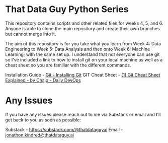 # That Data Guy Python Series

This repository contains scripts and other related files for weeks 4, 5, and 6. Anyone is able to clone the main repository and create their own branches but cannot merge into it.

The aim of this repository is for you take what you learn from Week 4: Data Engineering to Week 5: Data Analysis and then onto Week 6: Machine Learning; with the same set up. I understand that not everyone can use git so I've included a link to how to install git on your local machine as well as a cheat sheet so you are familiar with the different commands. 

Installation Guide - [Git - Installing Git](https://git-scm.com/book/en/v2/Getting-Started-Installing-Git)
GIT Cheat Sheet - [(1) Git Cheat Sheet Explained - by Chajo - Daily DevOps](https://chajo.substack.com/p/git-cheat-sheet)

# Any Issues

If you have any issues please reach out to me via Substack or email and I'll get back to you as soon as possible:

Substack - https://substack.com/@thatdataguyai
Email - jonathon.kindred@thatdataguy.ai
